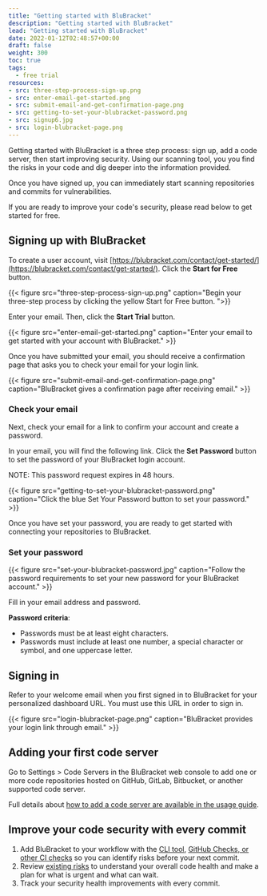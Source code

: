 ```yaml
---
title: "Getting started with BluBracket"
description: "Getting started with BluBracket"
lead: "Getting started with BluBracket"
date: 2022-01-12T02:48:57+00:00
draft: false
weight: 300
toc: true
tags:
  - free trial
resources:
- src: three-step-process-sign-up.png
- src: enter-email-get-started.png
- src: submit-email-and-get-confirmation-page.png
- src: getting-to-set-your-blubracket-password.png
- src: signup6.jpg
- src: login-blubracket-page.png
---
```


Getting started with BluBracket is a three step process: sign up, add a code server, then start improving security. Using our scanning tool, you you find the risks in your code and dig deeper into the information provided.

Once you have signed up, you can immediately start scanning repositories and commits for vulnerabilities.

If you are ready to improve your code's security, please read below to get started for free.

## Signing up with BluBracket

To create a user account, visit [https://blubracket.com/contact/get-started/](https://blubracket.com/contact/get-started/). Click the **Start for Free** button.

{{< figure src="three-step-process-sign-up.png" caption="Begin your three-step process by clicking the yellow Start for Free button. ">}}

Enter your email. Then, click the **Start Trial** button.

{{< figure src="enter-email-get-started.png" caption="Enter your email to get started with your account with BluBracket." >}}

Once you have submitted your email, you should receive a confirmation page that asks you to check your email for your login link.  

{{< figure src="submit-email-and-get-confirmation-page.png" caption="BluBracket gives a confirmation page after receiving email." >}}

### Check your email

Next, check your email for a link to confirm your account and create a password.

In your email, you will find the following link. Click the **Set Password** button to set the password of your BluBracket login account.

NOTE: This password request expires in 48 hours.

{{< figure src="getting-to-set-your-blubracket-password.png" caption="Click the blue Set Your Password button to set your password." >}}

Once you have set your password, you are ready to get started with connecting your repositories to BluBracket.

### Set your password

{{< figure src="set-your-blubracket-password.jpg" caption="Follow the password requirements to set your new password for your BluBracket account." >}}

Fill in your email address and password.

**Password criteria**:

- Passwords must be at least eight characters.
- Passwords must include at least one number, a special character or symbol, and one uppercase letter.

## Signing in

Refer to your welcome email when you first signed in to BluBracket for your personalized dashboard URL. You must use this URL in order to sign in.

{{< figure src="login-blubracket-page.png" caption="BluBracket provides your login link through email." >}}

## Adding your first code server

Go to Settings > Code Servers in the BluBracket web console to add one or more code repositories hosted on GitHub, GitLab, Bitbucket, or another supported code server.

Full details about [how to add a code server are available in the usage guide](https://docs.blubracket.com/how-to/add-code-servers/).

## Improve your code security with every commit

1. Add BluBracket to your workflow with the [CLI tool](https://docs.blubracket.com/intro/key-workflows/#preventing-risks-in-code), [GitHub Checks, or other CI checks](https://docs.blubracket.com/intro/key-workflows/#ci-checks) so you can identify risks before your next commit.
2. Review [existing risks](https://docs.blubracket.com/intro/key-workflows/#understanding-and-taking-action-on-existing-risks) to understand your overall code health and make a plan for what is urgent and what can wait.
3. Track your security health improvements with every commit.
